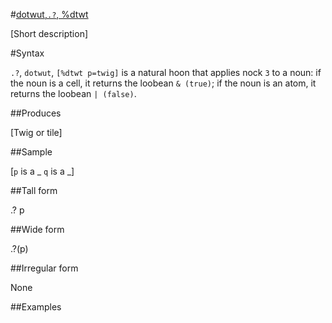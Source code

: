 #[dotwut,`.?`, %dtwt](#dtwt)

[Short description]

#Syntax

`.?`, `dotwut`, `[%dtwt p=twig]` is a natural hoon that
applies nock `3` to a noun: if the noun is a cell, it returns the loobean `& (true)`; if the noun is an atom, it returns the loobean `| (false)`.

##Produces

[Twig or tile]

##Sample

[`p` is a _
`q` is a _]

##Tall form

.?  p

##Wide form

.?(p)

##Irregular form

None

##Examples



